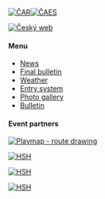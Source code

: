[![ČAR](/images/car.gif)](http://www.rogaining.cz/)[![ČAES](/images/caes-cerna.gif)](http://www.caes.cz/)

[![Český web](/images/csflag.png)](/cs/)

#### Menu

* [News](/en/)
* [Final bulletin](/files/Final_Bulletin_CZRC_2025.pdf)
* [Weather](weather.html)
* [Entry system](https://entries.mcr2025.rogaining.cz/en/)
* [Photo gallery](photos.html)<br/>
* [Bulletin](bulletin.html)

#### Event partners

[![Playmap - route drawing](/images/playmap.png)](http://play-map.com/)

[![HSH](/images/hsh.png)](http://www.hsh.cz/)

[![HSH](/images/lupine.png)](http://www.lupine.cz/)

[![HSH](/images/suunto.png)](http://www.suuntocz.cz/)
